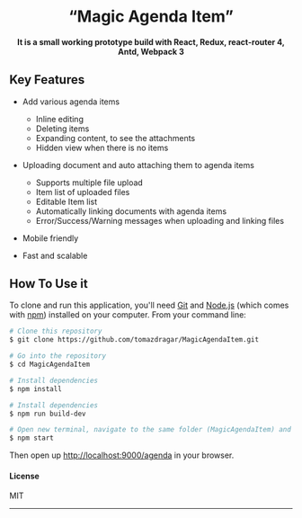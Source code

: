 
<h1 align="center">
  “Magic Agenda Item”
</h1>

<h4 align="center">It is a small working prototype build with React, Redux, react-router 4, Antd, Webpack 3</h4>

## Key Features

* Add various agenda items
  - Inline editing
  - Deleting items
  - Expanding content, to see the attachments
  - Hidden view when there is no items

* Uploading document and auto attaching them to agenda items
  - Supports multiple file upload
  - Item list of uploaded files
  - Editable Item list
  - Automatically linking documents with agenda items
  - Error/Success/Warning messages when uploading and linking files

* Mobile friendly
* Fast and scalable


## How To Use it

To clone and run this application, you'll need [Git](https://git-scm.com) and [Node.js](https://nodejs.org/en/download/) (which comes with [npm](http://npmjs.com)) installed on your computer. From your command line:

```bash
# Clone this repository
$ git clone https://github.com/tomazdragar/MagicAgendaItem.git

# Go into the repository
$ cd MagicAgendaItem

# Install dependencies
$ npm install

# Install dependencies
$ npm run build-dev

# Open new terminal, navigate to the same folder (MagicAgendaItem) and run the app
$ npm start
```

Then open up [http://localhost:9000/agenda](http://localhost:9000/agenda) in your browser.


#### License

MIT

---

